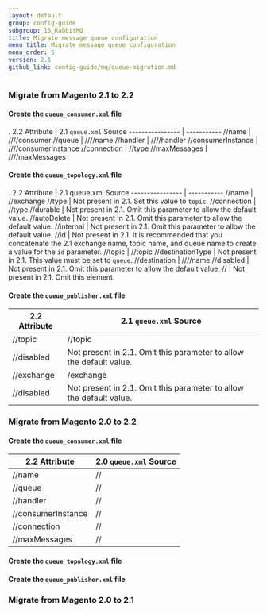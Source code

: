 ```yaml
---
layout: default
group: config-guide
subgroup: 15_RabbitMQ
title: Migrate message queue configuration
menu_title: Migrate message queue configuration
menu_order: 5
version: 2.1
github_link: config-guide/mq/queue-migration.md
---
```


### Migrate from Magento 2.1 to 2.2 ###


#### Create the `queue_consumer.xml` file ####

.
2.2 Attribute  | 2.1 `queue.xml` Source
---------------- | -----------
/<consumer>/name   | /<broker>//<queue>/consumer
/<consumer>/queue  | /<broker>//<queue>/name
/<consumer>/handler          | /<broker>//<queue>/handler
/<consumer>/consumerInstance | /<broker>//<queue>/consumerInstance
/<consumer>/connection       | /<broker>/type
/<consumer>/maxMessages     | /<broker>//<queue>/maxMessages


#### Create the `queue_topology.xml` file ####

.
2.2 Attribute  | 2.1 queue.xml Source
---------------- | -----------
/<exchange>/name | /<broker>/exchange
/<exchange>/type | Not present in 2.1. Set this value to `topic`.
/<exchange>/connection | /<broker>/type
/<exchange>/durable | Not present in 2.1. Omit this parameter to allow the default value.
/<exchange>/autoDelete | Not present in 2.1. Omit this parameter to allow the default value.
/<exchange>/internal | Not present in 2.1. Omit this parameter to allow the default value.
/<binding>/id | Not present in 2.1. It is recommended that you concatenate the 2.1 exchange name, topic name, and queue name to create a value for the `id` parameter.
/<binding>/topic | /<broker>/topic
/<binding>/destinationType | Not present in 2.1. This value must be set to `queue`.
/<binding>/destination | /<broker>//<queue>/name
/<binding>/disabled | Not present in 2.1. Omit this parameter to allow the default value.
/<arguments>/ | Not present in 2.1. Omit this element.

#### Create the `queue_publisher.xml` file ####

2.2 Attribute  | 2.1 `queue.xml` Source
---------------- | -----------
/<publisher>/topic | /<broker>/topic
/<publisher>/disabled | Not present in 2.1. Omit this parameter to allow the default value.
/<connection>/exchange | /<broker>exchange
/<connection>/disabled | Not present in 2.1. Omit this parameter to allow the default value.

### Migrate from Magento 2.0 to 2.2 ###


#### Create the `queue_consumer.xml` file ####

2.2 Attribute        | 2.0 `queue.xml` Source
---------------- | -----------
/<consumer>/name   | /<consumer>/
/<consumer>/queue  | /<consumer>/
/<consumer>/handler          | /<consumer>/
/<consumer>/consumerInstance | /<consumer>/
/<consumer>/connection       | /<consumer>/
/<consumer>/maxMessages     | /<consumer>/


#### Create the `queue_topology.xml` file ####

#### Create the `queue_publisher.xml` file ####


### Migrate from Magento 2.0 to 2.1 ###
